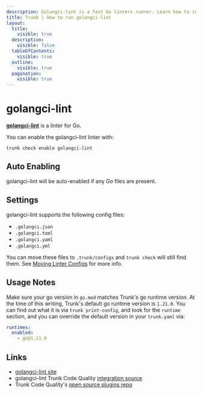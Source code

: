```yaml
---
description: Golangci-lint is a fast Go linters runner. Learn how to install, configure, and use golangci-lint effectively for Go projects. 
title: Trunk | How to run golangci-lint
layout:
  title:
    visible: true
  description:
    visible: false
  tableOfContents:
    visible: true
  outline:
    visible: true
  pagination:
    visible: true
---
```


# golangci-lint

[**golangci-lint**](https://github.com/golangci/golangci-lint) is a linter for Go.

You can enable the golangci-lint linter with:

```shell
trunk check enable golangci-lint
```

## Auto Enabling

golangci-lint will be auto-enabled if any *Go* files are present.

## Settings

golangci-lint supports the following config files:
* `.golangci.json`
* `.golangci.toml`
* `.golangci.yaml`
* `.golangci.yml`

You can move these files to `.trunk/configs` and `trunk check` will still find them. See [Moving Linter Configs](..#moving-linter-configs) for more info.


## Usage Notes

Make sure your go version in `go.mod` matches Trunk's go runtime version. At the time of this writing, Trunk's default go runtime version is `1.21.0`. You can find out what it is via `trunk print-config`, and look for the `runtime` section, and you can override the default version in your `trunk.yaml` via:

```yaml
runtimes:
  enabled:
    - go@1.21.0
```




## Links

- [golangci-lint site](https://github.com/golangci/golangci-lint)
- golangci-lint Trunk Code Quality [integration source](https://github.com/trunk-io/plugins/tree/main/linters/golangci-lint)
- Trunk Code Quality's [open source plugins repo](https://github.com/trunk-io/plugins/tree/main)
